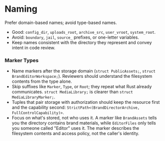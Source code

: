 # Naming

Prefer domain-based names; avoid type-based names.

- Good: `config_dir`, `uploads_root`, `archive_src`, `user_vroot`, `system_root`.
- Avoid: `boundary`, `jail`, `source_` prefixes, or one-letter variables.
- Keep names consistent with the directory they represent and convey intent in code review.

### Marker Types

- Name markers after the storage domain (`struct PublicAssets;`, `struct BrandEditorWorkspace;`). Reviewers should understand the filesystem contents from the type alone.
- Skip suffixes like `Marker`, `Type`, or `Root`; they repeat what Rust already communicates. `struct MediaLibrary;` is clearer than `struct MediaLibraryMarker;`.
- Tuples that pair storage with authorization should keep the resource first and the capability second: `StrictPath<(BrandDirectorArchive, FullControlCapability)>`.
- Focus on what's stored, not who uses it. A marker like `BrandAssets` tells you the directory contains brand materials, while `EditorFiles` only tells you someone called "Editor" uses it. The marker describes the filesystem contents and access policy, not the caller's identity.
